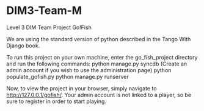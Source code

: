 DIM3-Team-M
===========

Level 3 DIM Team Project
Go!Fish

We are using the standard version of python described in the Tango With Django book.

To run this project on your own machine, enter the go_fish_project directory and run the following commands:
python manage.py syncdb
(Create an admin account if you wish to use the administration page)
python populate_gofish.py
python manage.py runserver

Now, to view the project in your browser, simply navigate to http://127.0.0.1/gofish/.
Your admin account is not linked to a player, so be sure to register in order to start playing. 
